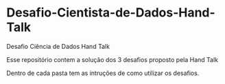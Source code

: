 # Desafio-Cientista-de-Dados-Hand-Talk
Desafio Ciência de Dados Hand Talk

Esse repositório contem a solução dos 3 desafios proposto pela Hand Talk

Dentro de cada pasta tem as intruções de como utilizar os desafios. 
